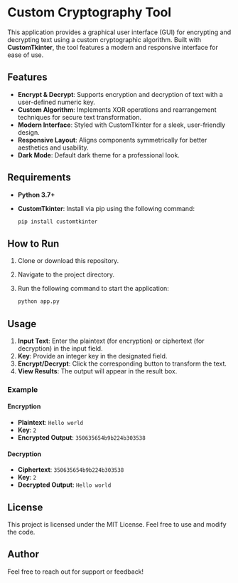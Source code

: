 # Custom Cryptography Tool

This application provides a graphical user interface (GUI) for encrypting and decrypting text using a custom cryptographic algorithm. Built with **CustomTkinter**, the tool features a modern and responsive interface for ease of use.

## Features

- **Encrypt & Decrypt**: Supports encryption and decryption of text with a user-defined numeric key.
- **Custom Algorithm**: Implements XOR operations and rearrangement techniques for secure text transformation.
- **Modern Interface**: Styled with CustomTkinter for a sleek, user-friendly design.
- **Responsive Layout**: Aligns components symmetrically for better aesthetics and usability.
- **Dark Mode**: Default dark theme for a professional look.

## Requirements

- **Python 3.7+**
- **CustomTkinter**: Install via pip using the following command:

  ```bash
  pip install customtkinter
  ```

## How to Run

1. Clone or download this repository.
2. Navigate to the project directory.
3. Run the following command to start the application:

   ```bash
   python app.py
   ```

## Usage

1. **Input Text**: Enter the plaintext (for encryption) or ciphertext (for decryption) in the input field.
2. **Key**: Provide an integer key in the designated field.
3. **Encrypt/Decrypt**: Click the corresponding button to transform the text.
4. **View Results**: The output will appear in the result box.

### Example

#### Encryption
- **Plaintext**: `Hello world`
- **Key**: `2`
- **Encrypted Output**: `350635654b9b224b303538`

#### Decryption
- **Ciphertext**: `350635654b9b224b303538`
- **Key**: `2`
- **Decrypted Output**: `Hello world`

## License

This project is licensed under the MIT License. Feel free to use and modify the code.

## Author

Feel free to reach out for support or feedback!


